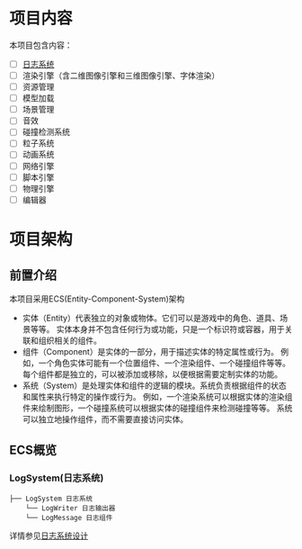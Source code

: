 # 项目内容
本项目包含内容：
-[ ] [日志系统](../2-Log/index.md)
-[ ] 渲染引擎（含二维图像引擎和三维图像引擎、字体渲染） 
-[ ] 资源管理
-[ ] 模型加载
-[ ] 场景管理
-[ ] 音效
-[ ] 碰撞检测系统
-[ ] 粒子系统
-[ ] 动画系统
-[ ] 网络引擎
-[ ] 脚本引擎
-[ ] 物理引擎
-[ ] 编辑器

# 项目架构
## 前置介绍
本项目采用ECS(Entity-Component-System)架构
- 实体（Entity）代表独立的对象或物体。它们可以是游戏中的角色、道具、场景等等。
实体本身并不包含任何行为或功能，只是一个标识符或容器，用于关联和组织相关的组件。
- 组件（Component）是实体的一部分，用于描述实体的特定属性或行为。
例如，一个角色实体可能有一个位置组件、一个渲染组件、一个碰撞组件等等。
每个组件都是独立的，可以被添加或移除，以便根据需要定制实体的功能。
- 系统（System）是处理实体和组件的逻辑的模块。系统负责根据组件的状态和属性来执行特定的操作或行为。
例如，一个渲染系统可以根据实体的渲染组件来绘制图形，一个碰撞系统可以根据实体的碰撞组件来检测碰撞等等。
系统可以独立地操作组件，而不需要直接访问实体。
## ECS概览
### LogSystem(日志系统)
```
├── LogSystem 日志系统
    └── LogWriter 日志输出器
    └── LogMessage 日志组件
```
详情参见[日志系统设计](../2-Log/index.md)